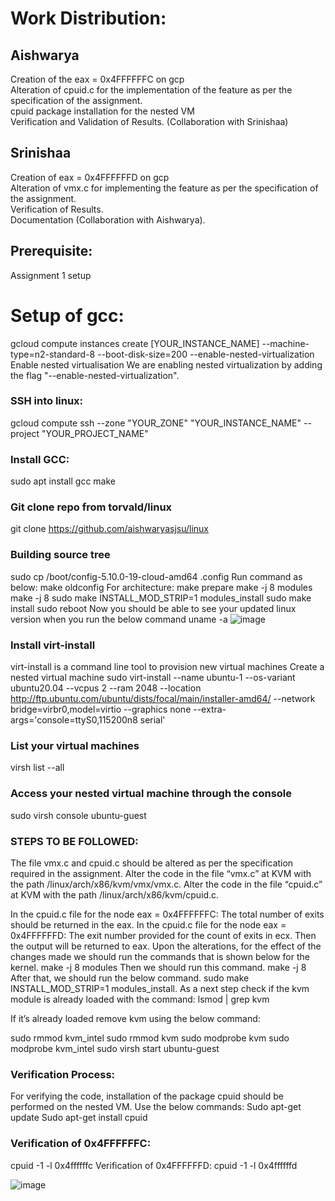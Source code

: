 
# Work Distribution:
## Aishwarya 
Creation of the eax = 0x4FFFFFFC on gcp <br>
Alteration of cpuid.c for the implementation of the feature as per the specification of the assignment. <br>
cpuid package installation for the nested VM <br>
Verification and Validation of Results. (Collaboration with Srinishaa) <br>

## Srinishaa
Creation of eax = 0x4FFFFFFD on gcp <br>
Alteration of vmx.c for implementing the feature as per the specification of the assignment. <br>
Verification of Results. <br>
Documentation (Collaboration with Aishwarya). <br>

## Prerequisite:
Assignment 1 setup

# Setup of gcc:
gcloud compute instances create [YOUR_INSTANCE_NAME] --machine-type=n2-standard-8 --boot-disk-size=200 --enable-nested-virtualization
Enable nested virtualisation 
 We are enabling nested virtualization by adding the flag "--enable-nested-virtualization".

### SSH into linux:
gcloud compute ssh --zone "YOUR_ZONE" "YOUR_INSTANCE_NAME" --project "YOUR_PROJECT_NAME"


### Install GCC:
sudo apt install gcc make

### Git clone repo from torvald/linux
git clone https://github.com/aishwaryasjsu/linux

### Building source tree
sudo cp /boot/config-5.10.0-19-cloud-amd64 .config
Run command as below:
make oldconfig
For architecture:
make prepare
make -j 8 modules
make -j 8
sudo make INSTALL_MOD_STRIP=1 modules_install
sudo make install
sudo reboot
Now you should be able to see your updated linux version when you run the below command
      uname -a 
      ![image](https://user-images.githubusercontent.com/111553278/205859704-5e7c7302-1a3a-41d8-9b5f-006b1f9d70a7.png)

 
### Install virt-install
virt-install is a command line tool to provision new virtual machines
Create a nested virtual machine
sudo virt-install --name ubuntu-1 --os-variant ubuntu20.04 --vcpus 2 --ram 2048 --location http://ftp.ubuntu.com/ubuntu/dists/focal/main/installer-amd64/ --network bridge=virbr0,model=virtio --graphics none --extra-args='console=ttyS0,115200n8 serial'

### List your virtual machines
virsh list --all

### Access your nested virtual machine through the console
sudo virsh  console ubuntu-guest

### STEPS TO BE FOLLOWED:
The file vmx.c and cpuid.c should be altered as per the specification required in the assignment.
Alter the code in the file “vmx.c” at KVM with the path /linux/arch/x86/kvm/vmx/vmx.c.
Alter the code in the file “cpuid.c” at KVM with the path /linux/arch/x86/kvm/cpuid.c.

In the cpuid.c file for the node eax = 0x4FFFFFFC:
The total number of exits should be returned in the eax.
In the cpuid.c file for the node eax = 0x4FFFFFFD:
The exit number provided for the count of exits in ecx. Then the output will be returned to  eax.
Upon the alterations, for the effect of the changes made we should run the commands that is shown below for the kernel.
 make -j 8 modules 
Then we should run this command.
 make  -j 8
After that, we should run the below command.
sudo make INSTALL_MOD_STRIP=1 modules_install.
As a next step check if the kvm module is already loaded with the command:
lsmod | grep kvm


If it’s already loaded remove kvm using the below command:

 
sudo rmmod kvm_intel
sudo rmmod kvm
sudo modprobe kvm
sudo modprobe kvm_intel
sudo virsh  start  ubuntu-guest


### Verification Process:
For verifying the code, installation of the package cpuid should be performed on the nested VM.
Use the below commands:
Sudo apt-get update
Sudo apt-get  install cpuid

### Verification of 0x4FFFFFFC:
cpuid  -1 -l 0x4ffffffc
Verification of 0x4FFFFFFD:
cpuid -1 -l 0x4ffffffd

![image](https://user-images.githubusercontent.com/111553278/205860057-223ef10c-2102-415c-8e18-b3bece4605b9.png)

 
